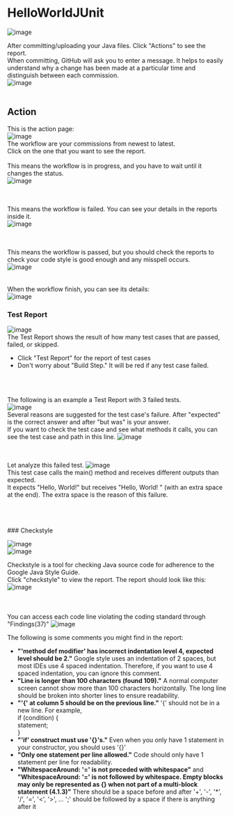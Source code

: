 # HelloWorldJUnit
![image](https://user-images.githubusercontent.com/54456351/119812273-d3a65100-be9c-11eb-9c53-326b5fc460c3.png)

After committing/uploading your Java files. Click "Actions" to see the report. \
When committing, GitHub will ask you to enter a message. It helps to easily understand why a change has been made at a particular time and distinguish between each commission.\
![image](https://user-images.githubusercontent.com/54456351/119812799-66df8680-be9d-11eb-8fec-24645619be13.png)
<br />
<br />


## Action
This is the action page:\
![image](https://user-images.githubusercontent.com/54456351/119814197-fc2f4a80-be9e-11eb-86ad-00f6c5b5d238.png) <br />
The workflow are your commissions from newest to latest. \
Click on the one that you want to see the report. <br /> <br />
This means the workflow is in progress, and you have to wait until it changes the status.\
![image](https://user-images.githubusercontent.com/54456351/119813577-51b72780-be9e-11eb-8449-c84e2850f125.png) <br /> <br /> <br />

This means the workflow is failed. You can see your details in the reports inside it.\
![image](https://user-images.githubusercontent.com/54456351/119813655-65628e00-be9e-11eb-8c27-8b42a9e71304.png) <br /> <br /> <br />

This means the workflow is passed, but you should check the reports to check your code style is good enough and any misspell occurs.\
![image](https://user-images.githubusercontent.com/54456351/119813818-95119600-be9e-11eb-82e5-d247541062cb.png) <br /> <br /> <br />
When the workflow finish, you can see its details:\
![image](https://user-images.githubusercontent.com/54456351/119811221-b7ee7b00-be9b-11eb-933a-05b0733ba569.png) <br />


### Test Report
![image](https://user-images.githubusercontent.com/54456351/119812525-15cf9280-be9d-11eb-8125-f24d61ebd43b.png) <br />
The Test Report shows the result of how many test cases that are passed, failed, or skipped.
- Click "Test Report" for the report of test cases
- Don't worry about "Build Step." It will be red if any test case failed.
<br /> 
<br />

The following is an example a Test Report with 3 failed tests. <br />
![image](https://user-images.githubusercontent.com/54456351/120717148-e8c24780-c47b-11eb-8464-2a16b8391343.png) 
<br />
Several reasons are suggested for the test case's failure. After "expected" is the correct answer and after "but was" is your answer. <br />
If you want to check the test case and see what methods it calls, you can see the test case and path in this line. 
![image](https://user-images.githubusercontent.com/54456351/120717574-a3eae080-c47c-11eb-802a-7c779b649c17.png)

 <br /> <br /> 
Let analyze this failed test.
![image](https://user-images.githubusercontent.com/54456351/120717698-db598d00-c47c-11eb-8286-c52541d59de8.png) <br />
This test case calls the main() method and receives different outputs than expected. <br />
It expects "Hello, World!" but receives "Hello, World! " (with an extra space at the end). The extra space is the reason of this failure.

<br />
<br />
<br />
### Checkstyle

![image](https://user-images.githubusercontent.com/54456351/119812559-1ec06400-be9d-11eb-907d-e1b71a97a447.png) <br />
![image](https://user-images.githubusercontent.com/54456351/119814435-3f89b900-be9f-11eb-8578-2272566be21c.png) <br />

Checkstyle is a tool for checking Java source code for adherence to the Google Java Style Guide.\
Click "checkstyle" to view the report. The report should look like this:
![image](https://user-images.githubusercontent.com/54456351/120709943-5ec1b100-c472-11eb-93a1-1aafa7de830a.png) <br />
<br /> <br /> <br />
You can access each code line violating the coding standard through "Findings(37)"
![image](https://user-images.githubusercontent.com/54456351/120710983-b01e7000-c473-11eb-873d-e57b75aeab5c.png) <br />

The following is some comments you might find in the report:
- **"'method def modifier' has incorrect indentation level 4, expected level should be 2."** Google style uses an indentation of 2 spaces, but most IDEs use 4 spaced indentation. Therefore, if you want to use 4 spaced indentation, you can ignore this comment.
- **"Line is longer than 100 characters (found 109)."** A normal computer screen cannot show more than 100 characters horizontally. The long line should be broken into shorter lines to ensure readability. 
- **"'{' at column 5 should be on the previous line."** '{' should not be in a new line. For example,  <br />
if (condition) {  <br />
    statement; <br />
}
- **"'if' construct must use '{}'s."** Even when you only have 1 statement in your constructor, you should uses '{}' 
- **"Only one statement per line allowed."** Code should only have 1 statement per line for readability.
- **"WhitespaceAround: '=' is not preceded with whitespace"** and **"WhitespaceAround: '=' is not followed by whitespace. Empty blocks may only be represented as {} when not part of a multi-block statement (4.1.3)"** There should be a space before and after '+', '-', '*', '/', '=', '<', '>', ... ';' should be followed by a space if there is anything after it

